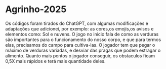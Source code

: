 # Agrinho-2025
Os códigos foram tirados do ChatGPT, com algumas modificações e adaptações que adicionei, por exemplo: as cores,os emojis,os avisos e elementos como: Sol e nuvens.
O jogo no inicio fala de como as verduras são importantes para o funcionamento do nosso corpo, e que para termos elas, precisamos do campo para cultiva-las. O jogador tem que pegar o máximo de verduras variadas, e desviar das pragas que podem estragar o alimento. Quanto mais pontos o jogador conseguir, os obstaculos ficam 0,5X mais rápidos e terá mais quantidade deles. 
